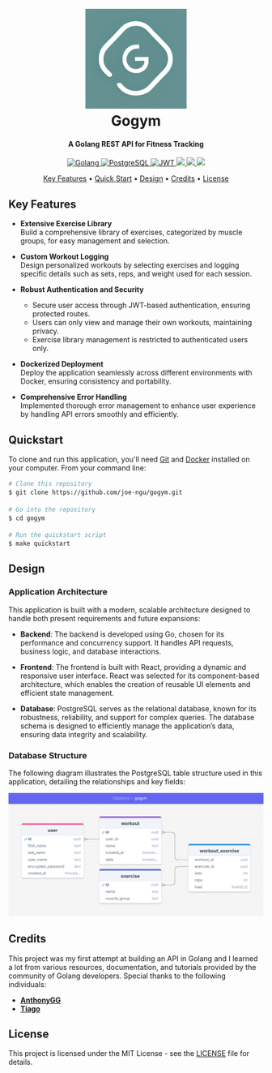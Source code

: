 <h1 align="center">
  <br>
  <a href="https://github.com/joe-ngu/gogym"><img src="https://raw.githubusercontent.com/joe-ngu/gogym/main/assets/logo.png" alt="Gogym" width="200"></a>
  <br>
  Gogym
  <br>
</h1>

<h4 align="center">A Golang REST API for Fitness Tracking</h4>

<p align="center">
  <a href="https://go.dev/">
    <img src="https://img.shields.io/badge/go-%2300ADD8.svg?style=for-the-badge&logo=go&logoColor=white" alt="Golang"/>
  </a>
  <a href="https://www.postgresql.org/">
      <img src="https://img.shields.io/badge/postgres-%23316192.svg?style=for-the-badge&logo=postgresql&logoColor=white" alt="PostgreSQL"/>
  </a>
  <a href="https://jwt.io">
    <img src="https://img.shields.io/badge/JWT-black?style=for-the-badge&logo=JSON%20web%20tokens" alt="JWT"/>
  </a>
  <a href="https://react.dev/">
    <img src="https://img.shields.io/badge/React-20232A?style=for-the-badge&logo=react&logoColor=61DAFB/">
  </a>
  <a href="https://typescriptlang.org">
    <img src="https://img.shields.io/badge/TypeScript-007ACC?style=for-the-badge&logo=typescript&logoColor=white"/>
  </a>
  <a href="https://tailwindcss.com/">
    <img src="https://img.shields.io/badge/Tailwind_CSS-38B2AC?style=for-the-badge&logo=tailwind-css&logoColor=white"/>
  </a>
</p>

<p align="center">
  <a href="#key-features">Key Features</a> •
  <a href="#quickstart">Quick Start</a> •
  <a href="#design">Design</a> •
  <a href="#credits">Credits</a> •
  <a href="#license">License</a>
</p>

## Key Features
- **Extensive Exercise Library**  
  Build a comprehensive library of exercises, categorized by muscle groups, for easy management and selection.

- **Custom Workout Logging**  
  Design personalized workouts by selecting exercises and logging specific details such as sets, reps, and weight used for each session.

- **Robust Authentication and Security**  
  - Secure user access through JWT-based authentication, ensuring protected routes.
  - Users can only view and manage their own workouts, maintaining privacy.
  - Exercise library management is restricted to authenticated users only.

- **Dockerized Deployment**  
  Deploy the application seamlessly across different environments with Docker, ensuring consistency and portability.

- **Comprehensive Error Handling**  
  Implemented thorough error management to enhance user experience by handling API errors smoothly and efficiently.

## Quickstart

To clone and run this application, you'll need [Git](https://git-scm.com) and [Docker](https://docs.docker.com/get-docker/) installed on your computer. From your command line:

```bash
# Clone this repository
$ git clone https://github.com/joe-ngu/gogym.git

# Go into the repository
$ cd gogym

# Run the quickstart script
$ make quickstart

```

## Design

### Application Architecture

This application is built with a modern, scalable architecture designed to handle both present requirements and future expansions:

- **Backend**: The backend is developed using Go, chosen for its performance and concurrency support. It handles API requests, business logic, and database interactions.

- **Frontend**: The frontend is built with React, providing a dynamic and responsive user interface. React was selected for its component-based architecture, which enables the creation of reusable UI elements and efficient state management.

- **Database**: PostgreSQL serves as the relational database, known for its robustness, reliability, and support for complex queries. The database schema is designed to efficiently manage the application’s data, ensuring data integrity and scalability.

### Database Structure

The following diagram illustrates the PostgreSQL table structure used in this application, detailing the relationships and key fields:

![PostgreSQL Table Structure](https://raw.githubusercontent.com/joe-ngu/gogym/main/assets/db_diagram.png)


## Credits
This project was my first attempt at building an API in Golang and I learned a lot from various resources, documentation, and tutorials provided by the community of Golang developers. Special thanks to the following individuals:

- **[AnthonyGG](https://github.com/anthdm)** 
- **[Tiago](https://github.com/sikozonpc)** 



## License
This project is licensed under the MIT License - see the [LICENSE](LICENSE) file for details.
